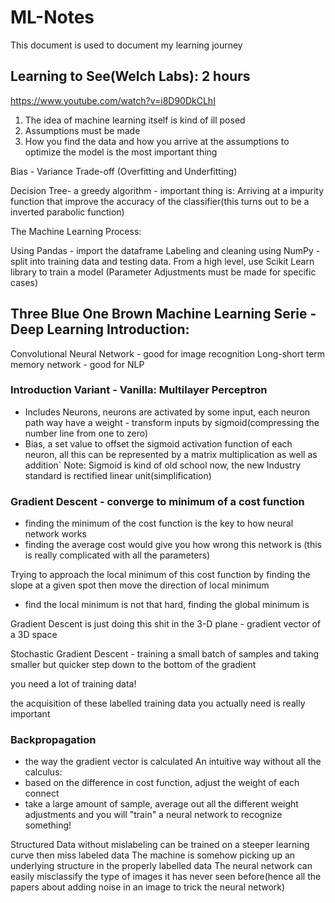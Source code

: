 # ML-Notes
This document is used to document my learning journey 

Learning to See(Welch Labs): 2 hours
-
https://www.youtube.com/watch?v=i8D90DkCLhI

1. The idea of machine learning itself is kind of ill posed
2. Assumptions must be made
3. How you find the data and how you arrive at the assumptions to optimize the model is the most important thing 

Bias - Variance Trade-off (Overfitting and Underfitting)

Decision Tree- a greedy algorithm - important thing is: Arriving at a impurity function that improve the accuracy of the classifier(this turns out to be a inverted parabolic function)

The Machine Learning Process: 

Using Pandas - import the dataframe
Labeling and cleaning using NumPy - split into training data and testing data.
From a high level, use Scikit Learn library to train a model (Parameter Adjustments must be made for specific cases)

Three Blue One Brown Machine Learning Serie - Deep Learning Introduction:
 - 
Convolutional Neural Network - good for image recognition 
Long-short term memory network - good for NLP

### Introduction Variant - Vanilla: Multilayer Perceptron
  - Includes 
    Neurons, neurons are activated by some input, each neuron path way have a weight - transform inputs by sigmoid(compressing the number line from one to zero)
  - Bias, a set value to offset the sigmoid activation function of each neuron, all this can be represented by a matrix multiplication as well as addition`
  Note: Sigmoid is kind of old school now, the new Industry standard is rectified linear unit(simplification)
  
### Gradient Descent - converge to minimum of a cost function
  
  - finding the minimum of the cost function is the key to how neural network works
  - finding the average cost would give you how wrong this network is (this is really complicated with all the parameters)
  
  Trying to approach the local minimum of this cost function by finding the slope at a given spot then move the direction of local minimum 
  - find the local minimum is not that hard, finding the global minimum is
  
  Gradient Descent is just doing this shit in the 3-D plane - gradient vector of a 3D space
  
  Stochastic Gradient Descent - training a small batch of samples and taking smaller but quicker step down to the bottom of the gradient
  
  you need a lot of training data!
  
  the acquisition of these labelled training data you actually need is really important
  
### Backpropagation 

  - the way the gradient vector is calculated
  An intuitive way without all the calculus:
  - based on the difference in cost function, adjust the weight of each connect 
  - take a large amount of sample, average out all the different weight adjustments and you will "train" a neural network to recognize something!
  
  Structured Data without mislabeling can be trained on a steeper learning curve then miss labeled data
  The machine is somehow picking up an underlying structure in the properly labelled data
  The neural network can easily misclassify the type of images it has never seen before(hence all the papers about adding noise in an image to trick the neural network)
  
   
  
  
  
   
  
  

